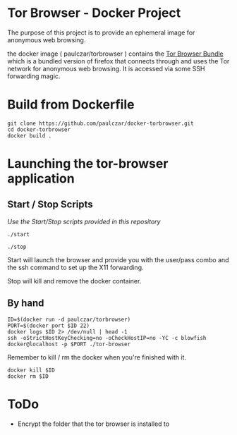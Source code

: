 # Tor Browser - Docker Project #

The purpose of this project is to provide an ephemeral image for anonymous web browsing.

the docker image ( paulczar/torbrowser ) contains the [Tor Browser Bundle](https://www.torproject.org/projects/torbrowser.html.en)  which is a bundled version of firefox that connects through and uses the Tor network for anonymous web browsing.    It is accessed via some SSH forwarding magic.

# Build from Dockerfile #

```
git clone https://github.com/paulczar/docker-torbrowser.git
cd docker-torbrowser
docker build .
```

# Launching the tor-browser application #

## Start / Stop Scripts ##

*Use the Start/Stop scripts provided in this repository*

`./start`

`./stop`

Start will launch the browser and provide you with the user/pass combo and the ssh command to set up the X11 forwarding.

Stop will kill and remove the docker container.


## By hand ##

```
ID=$(docker run -d paulczar/torbrowser)
PORT=$(docker port $ID 22)
docker logs $ID 2> /dev/null | head -1
ssh -oStrictHostKeyChecking=no -oCheckHostIP=no -YC -c blowfish docker@localhost -p $PORT ./tor-browser
```

Remember to kill / rm the docker when you're finished with it.

```
docker kill $ID
docker rm $ID
```

# ToDo

* Encrypt the folder that the tor browser is installed to